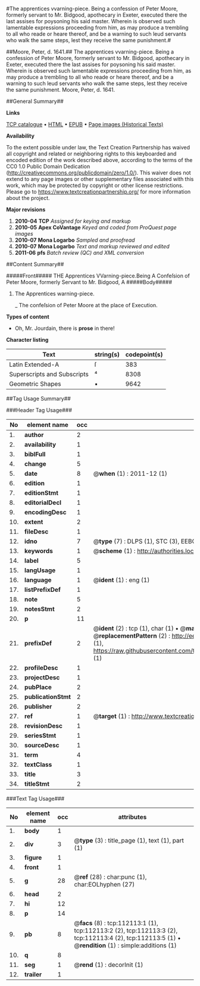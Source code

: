 #The apprentices vvarning-piece. Being a confession of Peter Moore, formerly servant to Mr. Bidgood, apothecary in Exeter, executed there the last assises for poysoning his said master. Wherein is observed such lamentable expressions proceeding from him, as may produce a trembling to all who reade or heare thereof, and be a warning to such leud servants who walk the same steps, lest they receive the same punishment.#

##Moore, Peter, d. 1641.##
The apprentices vvarning-piece. Being a confession of Peter Moore, formerly servant to Mr. Bidgood, apothecary in Exeter, executed there the last assises for poysoning his said master. Wherein is observed such lamentable expressions proceeding from him, as may produce a trembling to all who reade or heare thereof, and be a warning to such leud servants who walk the same steps, lest they receive the same punishment.
Moore, Peter, d. 1641.

##General Summary##

**Links**

[TCP catalogue](http://www.ota.ox.ac.uk/tcp/)  • 
[HTML](http://tei.it.ox.ac.uk/tcp/Texts-HTML/free/A89/A89264.html)  • 
[EPUB](http://tei.it.ox.ac.uk/tcp/Texts-EPUB/free/A89/A89264.epub) • 
[Page images (Historical Texts)](https://historicaltexts.jisc.ac.uk/eebo-99860008e)

**Availability**

To the extent possible under law, the Text Creation Partnership has waived all copyright and related or neighboring rights to this keyboarded and encoded edition of the work described above, according to the terms of the CC0 1.0 Public Domain Dedication (http://creativecommons.org/publicdomain/zero/1.0/). This waiver does not extend to any page images or other supplementary files associated with this work, which may be protected by copyright or other license restrictions. Please go to https://www.textcreationpartnership.org/ for more information about the project.

**Major revisions**

1. __2010-04__ __TCP__ *Assigned for keying and markup*
1. __2010-05__ __Apex CoVantage__ *Keyed and coded from ProQuest page images*
1. __2010-07__ __Mona Logarbo__ *Sampled and proofread*
1. __2010-07__ __Mona Logarbo__ *Text and markup reviewed and edited*
1. __2011-06__ __pfs__ *Batch review (QC) and XML conversion*

##Content Summary##

#####Front#####
THE Apprentices VVarning-piece.Being A Confeſsion of Peter Moore, formerly Servant to Mr. Bidgood, A
#####Body#####

1. The Apprentices warning-piece.

    _ The confeſsion of Peter Moore at the place of Execution.

**Types of content**

  * Oh, Mr. Jourdain, there is **prose** in there!

**Character listing**


|Text|string(s)|codepoint(s)|
|---|---|---|
|Latin Extended-A|ſ|383|
|Superscripts             and Subscripts|⁴|8308|
|Geometric Shapes|▪|9642|

##Tag Usage Summary##

###Header Tag Usage###

|No|element name|occ|attributes|
|---|---|---|---|
|1.|__author__|2||
|2.|__availability__|1||
|3.|__biblFull__|1||
|4.|__change__|5||
|5.|__date__|8| @__when__ (1) : 2011-12 (1)|
|6.|__edition__|1||
|7.|__editionStmt__|1||
|8.|__editorialDecl__|1||
|9.|__encodingDesc__|1||
|10.|__extent__|2||
|11.|__fileDesc__|1||
|12.|__idno__|7| @__type__ (7) : DLPS (1), STC (3), EEBO-CITATION (1), PROQUEST (1), VID (1)|
|13.|__keywords__|1| @__scheme__ (1) : http://authorities.loc.gov/ (1)|
|14.|__label__|5||
|15.|__langUsage__|1||
|16.|__language__|1| @__ident__ (1) : eng (1)|
|17.|__listPrefixDef__|1||
|18.|__note__|5||
|19.|__notesStmt__|2||
|20.|__p__|11||
|21.|__prefixDef__|2| @__ident__ (2) : tcp (1), char (1)  •  @__matchPattern__ (2) : ([0-9\-]+):([0-9IVX]+) (1), (.+) (1)  •  @__replacementPattern__ (2) : http://eebo.chadwyck.com/downloadtiff?vid=$1&page=$2 (1), https://raw.githubusercontent.com/textcreationpartnership/Texts/master/tcpchars.xml#$1 (1)|
|22.|__profileDesc__|1||
|23.|__projectDesc__|1||
|24.|__pubPlace__|2||
|25.|__publicationStmt__|2||
|26.|__publisher__|2||
|27.|__ref__|1| @__target__ (1) : http://www.textcreationpartnership.org/docs/. (1)|
|28.|__revisionDesc__|1||
|29.|__seriesStmt__|1||
|30.|__sourceDesc__|1||
|31.|__term__|4||
|32.|__textClass__|1||
|33.|__title__|3||
|34.|__titleStmt__|2||


###Text Tag Usage###

|No|element name|occ|attributes|
|---|---|---|---|
|1.|__body__|1||
|2.|__div__|3| @__type__ (3) : title_page (1), text (1), part (1)|
|3.|__figure__|1||
|4.|__front__|1||
|5.|__g__|28| @__ref__ (28) : char:punc (1), char:EOLhyphen (27)|
|6.|__head__|2||
|7.|__hi__|12||
|8.|__p__|14||
|9.|__pb__|8| @__facs__ (8) : tcp:112113:1 (1), tcp:112113:2 (2), tcp:112113:3 (2), tcp:112113:4 (2), tcp:112113:5 (1)  •  @__rendition__ (1) : simple:additions (1)|
|10.|__q__|8||
|11.|__seg__|1| @__rend__ (1) : decorInit (1)|
|12.|__trailer__|1||
